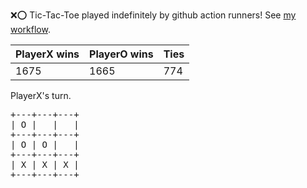 :x::o: Tic-Tac-Toe played indefinitely by github action runners! See [my workflow](.github/workflows/play.yaml).

|PlayerX wins|PlayerO wins|Ties|
|-|-|-|
|1675|1665|774|

PlayerX's turn.

<pre>
+---+---+---+
| O |   |   |
+---+---+---+
| O | O |   |
+---+---+---+
| X | X | X |
+---+---+---+
</pre>